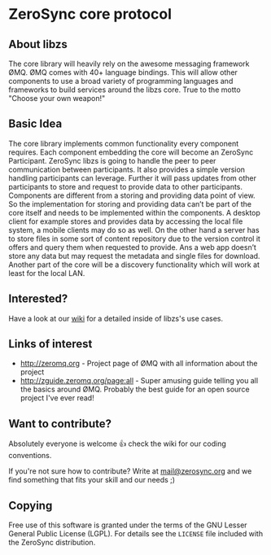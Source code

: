 # ZeroSync core protocol

## About libzs

The core library will heavily rely on the awesome messaging framework ØMQ. ØMQ comes with 40+ language bindings. This will allow other components to use a broad variety of programming languages and frameworks to build services around the libzs core. 
True to the motto "Choose your own weapon!"

## Basic Idea

The core library implements common functionality every component requires. Each component embedding the core will become an ZeroSync Participant. ZeroSync libzs is going to handle the peer to peer communication between participants. It also provides a simple version handling participants can leverage. Further it will pass updates from other participants to store and request to provide data to other participants. Components are different from a storing and providing data point of view. So the implementation for storing and providing data can’t be part of the core itself and needs to be implemented within the components. A desktop client for example stores and provides data by accessing the local file system, a mobile clients may do so as well. On the other hand a server has to store files in some sort of content repository due to the version control it offers and query them when requested to provide. Ans a web app doesn’t store any data but may request the metadata and single files for download. Another part of the core will be a discovery functionality which will work at least for the local LAN.

## Interested?

Have a look at our [wiki](http://wiki.libzs.zerosync.org) for a detailed inside of libzs's use cases.

## Links of interest

* http://zeromq.org - Project page of ØMQ with all information about the project
* http://zguide.zeromq.org/page:all - Super amusing guide telling you all the basics around ØMQ. Probably the best guide for an open source project I've ever read! 

## Want to contribute?

Absolutely everyone is welcome :+1: check the wiki for our coding conventions.

If you're not sure how to contribute? Write at mail@zerosync.org and we find something that fits your skill and our needs ;)

## Copying

Free use of this software is granted under the terms of the GNU Lesser General
Public License (LGPL). For details see the `LICENSE` file included with the ZeroSync distribution.
